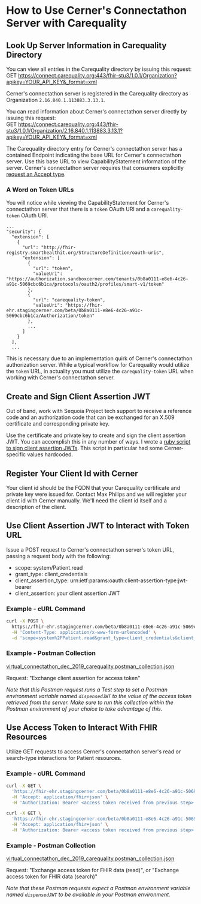 # How to Use Cerner's Connectathon Server with Carequality

## Look Up Server Information in Carequality Directory

You can view all entries in the Carequality directory by issuing this request:  
GET https://connect.carequality.org:443/fhir-stu3/1.0.1/Organization?apikey=YOUR_API_KEY&_format=xml

Cerner's connectathon server is registered in the Carequality directory as Organization `2.16.840.1.113883.3.13.1`.

You can read information about Cerner's connectathon server directly by issuing this request:  
GET https://connect.carequality.org:443/fhir-stu3/1.0.1/Organization/2.16.840.1.113883.3.13.1?apikey=YOUR_API_KEY&_format=xml

The Carequality directory entry for Cerner's connectathon server has a contained Endpoint indicating the base URL for Cerner's connectathon server. Use this base URL to view CapabilityStatement information of the server. Cerner's connectathon server requires that consumers explicitly [request an Accept type](https://fhir.cerner.com/millennium/r4/#media-types).

### A Word on Token URLs

You will notice while viewing the CapabilityStatement for Cerner's connectathon server that there is a `token` OAuth URI and a `carequality-token` OAuth URI.

    ...
    "security": {
      "extension": [
        {
          "url": "http://fhir-registry.smarthealthit.org/StructureDefinition/oauth-uris",
          "extension": [
            {
              "url": "token",
              "valueUri": "https://authorization.sandboxcerner.com/tenants/0b8a0111-e8e6-4c26-a91c-5069cbc6b1ca/protocols/oauth2/profiles/smart-v1/token"
            },
            {
              "url": "carequality-token",
              "valueUri": "https://fhir-ehr.stagingcerner.com/beta/0b8a0111-e8e6-4c26-a91c-5069cbc6b1ca/Authorization/token"
            },
            ...
          ]
        }
      ],
      ...

This is necessary due to an implementation quirk of Cerner's connectathon authorization server. While a typical workflow for Carequality would utilize the `token` URL, in actuality you must utilize the `carequality-token` URL when working with Cerner's connectathon server.

## Create and Sign Client Assertion JWT

Out of band, work with Sequoia Project tech support to receive a reference code and an authorization code that can be exchanged for an X.509 certificate and corresponding private key.

Use the certificate and private key to create and sign the client assertion JWT. You can accomplish this in any number of ways. I wrote a [ruby script to sign client assertion JWTs](generate_client_assertion_jwt.rb). This script in particular had some Cerner-specific values hardcoded.

## Register Your Client Id with Cerner

Your client id should be the FQDN that your Carequality certificate and private key were issued for. Contact Max Philips and we will register your client id with Cerner manually. We'll need the client id itself and a description of the client.

## Use Client Assertion JWT to Interact with Token URL

Issue a POST request to Cerner's connectathon server's token URL, passing a request body with the following:
* scope: system/Patient.read
* grant_type: client_credentials
* client_assertion_type: urn:ietf:params:oauth:client-assertion-type:jwt-bearer
* client_assertion: your client assertion JWT

### Example - cURL Command

```bash
curl -X POST \
  https://fhir-ehr.stagingcerner.com/beta/0b8a0111-e8e6-4c26-a91c-5069cbc6b1ca/Authorization/token \
  -H 'Content-Type: application/x-www-form-urlencoded' \
  -d 'scope=system%2FPatient.read&grant_type=client_credentials&client_assertion_type=urn%3Aietf%3Aparams%3Aoauth%3Aclient-assertion-type%3Ajwt-bearer&client_assertion=<client assertion JWT>'
```

### Example - Postman Collection

[virtual_connectathon_dec_2019_carequality.postman_collection.json](virtual_connectathon_dec_2019_carequality.postman_collection.json)

Request: "Exchange client assertion for access token"

*Note that this Postman request runs a Test step to set a Postman environment variable named `dispensedJWT` to the value of the access token retrieved from the server. Make sure to run this collection within the Postman environment of your choice to take advantage of this.*

## Use Access Token to Interact With FHIR Resources

Utilize GET requests to access Cerner's connectathon server's read or search-type interactions for Patient resources.

### Example - cURL Command

```bash
curl -X GET \
  'https://fhir-ehr.stagingcerner.com/beta/0b8a0111-e8e6-4c26-a91c-5069cbc6b1ca/Patient/1316024' \
  -H 'Accept: application/fhir+json' \
  -H 'Authorization: Bearer <access token received from previous step>' \
```

```bash
curl -X GET \
  'https://fhir-ehr.stagingcerner.com/beta/0b8a0111-e8e6-4c26-a91c-5069cbc6b1ca/Patient?name=peters' \
  -H 'Accept: application/fhir+json' \
  -H 'Authorization: Bearer <access token received from previous step>' \
```

### Example - Postman Collection

[virtual_connectathon_dec_2019_carequality.postman_collection.json](virtual_connectathon_dec_2019_carequality.postman_collection.json)

Request: "Exchange access token for FHIR data (read)", or "Exchange access token for FHIR data (search)"

*Note that these Postman requests expect a Postman environment variable named `dispensedJWT` to be available in your Postman environment.*
